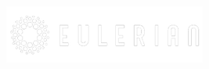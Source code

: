 <p style="background-color=black;">
  <a href="https://github.com/THORCOMP/Eulerian-Data-Warehouse-Python-Peer/blob/assets/">
    <img src="images/Eulerian-logo.png" alt="Logo">
  </a>
</p>

